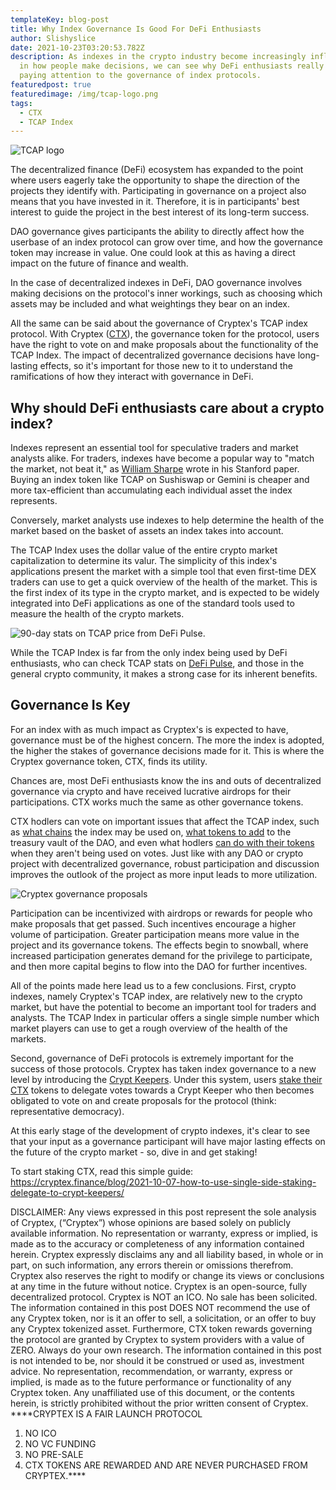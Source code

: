 ```yaml
---
templateKey: blog-post
title: Why Index Governance Is Good For DeFi Enthusiasts
author: Slishyslice
date: 2021-10-23T03:20:53.782Z
description: As indexes in the crypto industry become increasingly influential
  in how people make decisions, we can see why DeFi enthusiasts really should be
  paying attention to the governance of index protocols.
featuredpost: true
featuredimage: /img/tcap-logo.png
tags:
  - CTX
  - TCAP Index
---
```

![](/img/tcap-logo.png "TCAP logo")

The decentralized finance (DeFi) ecosystem has expanded to the point where users eagerly take the opportunity to shape the direction of the projects they identify with. Participating in governance on a project also means that you have invested in it. Therefore, it is in participants' best interest to guide the project in the best interest of its long-term success.

DAO governance gives participants the ability to directly affect how the userbase of an index protocol can grow over time, and how the governance token may increase in value. One could look at this as having a direct impact on the future of finance and wealth.

In the case of decentralized indexes in DeFi, DAO governance involves making decisions on the protocol's inner workings, such as choosing which assets may be included and what weightings they bear on an index.

All the same can be said about the governance of Cryptex's TCAP index protocol. With Cryptex ([CTX](https://www.coingecko.com/en/coins/cryptex-finance)), the governance token for the protocol, users have the right to vote on and make proposals about the functionality of the TCAP Index. The impact of decentralized governance decisions have long-lasting effects, so it's important for those new to it to understand the ramifications of how they interact with governance in DeFi.

## Why should DeFi enthusiasts care about a crypto index?

Indexes represent an essential tool for speculative traders and market analysts alike. For traders, indexes have become a popular way to "match the market, not beat it," as [William Sharpe](https://web.stanford.edu/~wfsharpe/art/talks/indexed_investing.htm) wrote in his Stanford paper. Buying an index token like TCAP on Sushiswap or Gemini is cheaper and more tax-efficient than accumulating each individual asset the index represents.

Conversely, market analysts use indexes to help determine the health of the market based on the basket of assets an index takes into account.

The TCAP Index uses the dollar value of the entire crypto market capitalization to determine its valur. The simplicity of this index's applications present the market with a simple tool that even first-time DEX traders can use to get a quick overview of the health of the market. This is the first index of its type in the crypto market, and is expected to be widely integrated into DeFi applications as one of the standard tools used to measure the health of the crypto markets.

![](/img/defi-pulse-tcap-copy.png "90-day stats on TCAP price from DeFi Pulse.")

While the TCAP Index is far from the only index being used by DeFi enthusiasts, who can check TCAP stats on [DeFi Pulse](https://defipulse.com/cryptex), and those in the general crypto community, it makes a strong case for its inherent benefits.

## Governance Is Key

For an index with as much impact as Cryptex's is expected to have, governance must be of the highest concern. The more the index is adopted, the higher the stakes of governance decisions made for it. This is where the Cryptex governance token, CTX, finds its utility.

Chances are, most DeFi enthusiasts know the ins and outs of decentralized governance via crypto and have received lucrative airdrops for their participations. CTX works much the same as other governance tokens.

CTX hodlers can vote on important issues that affect the TCAP index, such as [what chains](https://forum.cryptex.finance/t/cip-6-deploying-tcap-into-polygon/92) the index may be used on, [what tokens to add](https://forum.cryptex.finance/t/what-should-be-the-next-asset-added-as-vault-collateral/51) to the treasury vault of the DAO, and even what hodlers [can do with their tokens](https://forum.cryptex.finance/t/staking-of-ctx-for-governance/126) when they aren't being used on votes. Just like with any DAO or crypto project with decentralized governance, robust participation and discussion improves the outlook of the project as more input leads to more utilization.

![](/img/cryptex-governance-proposals.png "Cryptex governance proposals")

Participation can be incentivized with airdrops or rewards for people who make proposals that get passed. Such incentives encourage a higher volume of participation. Greater participation means more value in the project and its governance tokens. The effects begin to snowball, where increased participation generates demand for the privilege to participate, and then more capital begins to flow into the DAO for further incentives.

All of the points made here lead us to a few conclusions. First, crypto indexes, namely Cryptex's TCAP index, are relatively new to the crypto market, but have the potential to become an important tool for traders and analysts. The TCAP Index in particular offers a single simple number which market players can use to get a rough overview of the health of the markets.

Second, governance of DeFi protocols is extremely important for the success of those protocols. Cryptex has taken index governance to a new level by introducing the [Crypt Keepers](https://app.cryptex.finance/governance). Under this system, users [stake their CTX](https://cryptex.finance/blog/2021-10-06-single-sided-staking-for-ctx-now-live/) tokens to delegate votes towards a Crypt Keeper who then becomes obligated to vote on and create proposals for the protocol (think: representative democracy).

At this early stage of the development of crypto indexes, it's clear to see that your input as a governance participant will have major lasting effects on the future of the crypto market - so, dive in and get staking!

To start staking CTX, read this simple guide: https://cryptex.finance/blog/2021-10-07-how-to-use-single-side-staking-delegate-to-crypt-keepers/

DISCLAIMER: Any views expressed in this post represent the sole analysis of Cryptex, (“Cryptex”) whose opinions are based solely on publicly available information. No representation or warranty, express or implied, is made as to the accuracy or completeness of any information contained herein. Cryptex expressly disclaims any and all liability based, in whole or in part, on such information, any errors therein or omissions therefrom. Cryptex also reserves the right to modify or change its views or conclusions at any time in the future without notice. Cryptex is an open-source, fully decentralized protocol. Cryptex is NOT an ICO. No sale has been solicited. The information contained in this post DOES NOT recommend the use of any Cryptex token, nor is it an offer to sell, a solicitation, or an offer to buy any Cryptex tokenized asset. Furthermore, CTX token rewards governing the protocol are granted by Cryptex to system providers with a value of ZERO. Always do your own research. The information contained in this post is not intended to be, nor should it be construed or used as, investment advice. No representation, recommendation, or warranty, express or implied, is made as to the future performance or functionality of any Cryptex token. Any unaffiliated use of this document, or the contents herein, is strictly prohibited without the prior written consent of Cryptex. \*\*\*\*CRYPTEX IS A FAIR LAUNCH PROTOCOL

1. NO ICO
2. NO VC FUNDING
3. NO PRE-SALE
4. CTX TOKENS ARE REWARDED AND ARE NEVER PURCHASED FROM CRYPTEX.\*\*\*\*